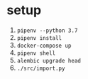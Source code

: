 setup
=====
1. `pipenv --python 3.7`
1. `pipenv install`
1. `docker-compose up`
1. `pipenv shell`
1. `alembic upgrade head`
1. `./src/import.py`

